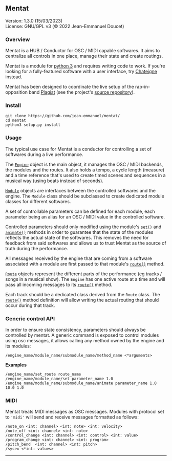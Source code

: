 ## Mentat

<div class="version">
Version: 1.3.0 (15/03/2023)
<br/>
License: GNU/GPL v3 (© 2022 Jean-Emmanuel Doucet)
</div>

### Overview

Mentat is a HUB / Conductor for OSC / MIDI capable softwares. It aims to centralize all controls in one place, manage their state and create routings.

Mentat is a module for [python 3](https://www.python.org/) and requires writing code to work. If you're looking for a fully-featured software with a user interface, try [Chateigne](https://benjamin.kuperberg.fr/chataigne/en) instead.

Mentat has been designed to coordinate the live setup of the rap-in-opposition band [Plagiat](https://plagiat.org/clips) (see the project's [source repository](https://github.com/PlagiatBros/PlagiatSetupII/)).

### Install

```
git clone https://github.com/jean-emmanuel/mentat/
cd mentat
python3 setup.py install
```

### Usage

The typical use case for Mentat is a conductor for controlling a set of softwares during a live performance.

The [`Engine`](#engine) object is the main object, it manages the OSC / MIDI backends, the modules and the routes. It also holds a tempo, a cycle length (measure) and a time reference that's used to create timed scenes and sequences in a musical way (using beats instead of seconds).

[`Module`](#module) objects are interfaces between the controlled softwares and the engine. The `Module` class should be subclassed to
create dedicated module classes for different softwares.

A set of controllable parameters can be defined for each module, each parameter being an alias for an OSC / MIDI value in the controlled software.

Controlled parameters should only modified using the module's [`set()`](#module.set) and [`animate()`](#module.animate) methods in order to guarantee that the state of the modules reflects the actual state of the softwares. This removes the need for feedback from said softwares and allows us to trust Mentat as the source of truth during the performance.

All messages received by the engine that are coming from a software associated with a module are first passed to that module's  [`route()`](#module.route) method.

[`Route`](#route) objects represent the different parts of the performance (eg tracks / songs in a musical show). The `Engine` has one active route at a time and will pass all incoming messages to its [`route()`](#route.route) method.

Each track should be a dedicated class derived from the `Route` class. The [`route()`](#route.route) method definition will allow writing the actual routing that should occur during that track.


### Generic control API

In order to ensure state consistency, parameters should always be controlled by mentat. A generic command is exposed to control modules using osc messages, it allows calling any method owned by the engine and its modules:


`/engine_name/module_name/submodule_name/method_name <*arguments>`

**Examples**

```
/engine_name/set_route route_name
/engine_name/module_name/set parameter_name 1.0
/engine_name/module_name/submodule_name/animate parameter_name 1.0 10.0 1.0
```

### MIDI

Mentat treats MIDI messages as OSC messages. Modules with protocol set to `'midi'` will send and receive messages formatted as follows:


```
/note_on <int: channel> <int: note> <int: velocity>
/note_off <int: channel> <int: note>
/control_change <int: channel> <int: control> <int: value>
/program_change <int: channel> <int: program>
/pitch_bend  <int: channel> <int: pitch>
/sysex <*int: values>
```

----
